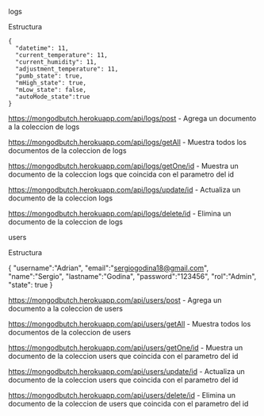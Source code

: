 logs

Estructura

    {
      "datetime": 11,
      "current_temperature": 11,
      "current_humidity": 11,
      "adjustment_temperature": 11,
      "pumb_state": true,
      "mHigh_state": true,
      "mLow_state": false,
      "autoMode_state":true
    }


https://mongodbutch.herokuapp.com/api/logs/post - Agrega un documento a la coleccion de logs 

https://mongodbutch.herokuapp.com/api/logs/getAll - Muestra todos los documentos de la coleccion de logs

https://mongodbutch.herokuapp.com/api/logs/getOne/id - Muestra un documento de la coleccion logs que coincida con el parametro del id

https://mongodbutch.herokuapp.com/api/logs/update/id - Actualiza un documento de la coleccion logs

https://mongodbutch.herokuapp.com/api/logs/delete/id - Elimina un documento de la coleccion de logs



users

Estructura

{
      "username":"Adrian",
      "email":"sergiogodina18@gmail.com",
      "name":"Sergio",
      "lastname":"Godina",
      "password":"123456",
      "rol":"Admin",
      "state": true 
   }


https://mongodbutch.herokuapp.com/api/users/post - Agrega un documento a la coleccion de users

https://mongodbutch.herokuapp.com/api/users/getAll - Muestra todos los documentos de la coleccion de users

https://mongodbutch.herokuapp.com/api/users/getOne/id - Muestra un documento de la coleccion users que coincida con el parametro del id

https://mongodbutch.herokuapp.com/api/users/update/id - Actualiza un documento de la coleccion users que coincida con el parametro del id

https://mongodbutch.herokuapp.com/api/users/delete/id - Elimina un documento de la coleccion de users que coincida con el parametro del id
